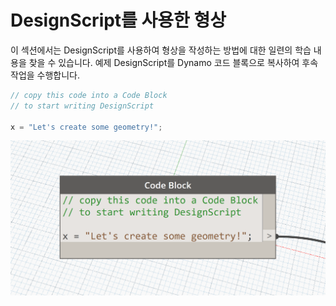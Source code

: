 # DesignScript를 사용한 형상

이 섹션에서는 DesignScript를 사용하여 형상을 작성하는 방법에 대한 일련의 학습 내용을 찾을 수 있습니다. 예제 DesignScript를 Dynamo 코드 블록으로 복사하여 후속 작업을 수행합니다.

```js
// copy this code into a Code Block
// to start writing DesignScript

x = "Let's create some geometry!";
```
![](images/12/CodeBlock.png)

